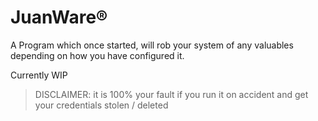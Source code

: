 # JuanWare®
A Program which once started, will rob your system of any valuables depending on how you have configured it.

Currently WIP


> DISCLAIMER: it is 100% your fault if you run it on accident and get your credentials stolen / deleted

